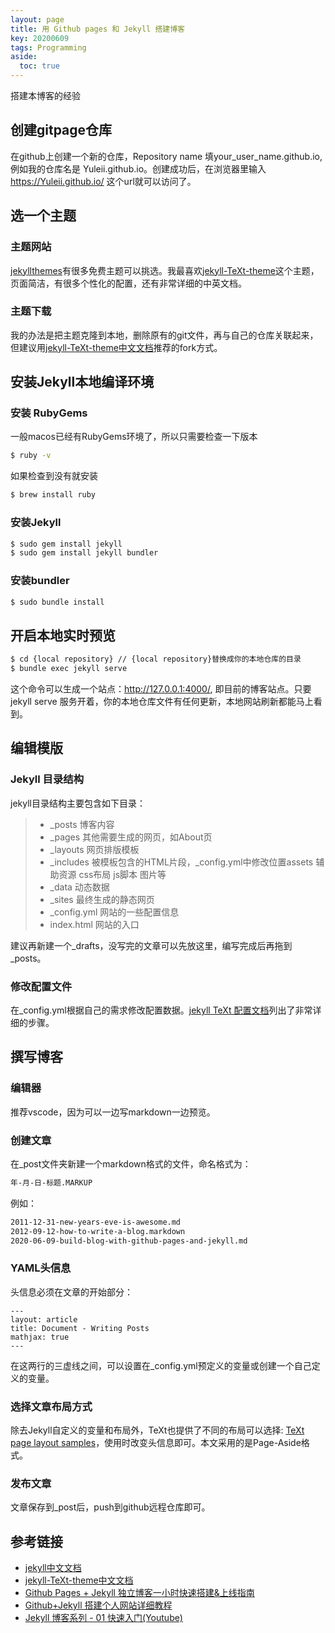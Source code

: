 ```yaml
---
layout: page
title: 用 Github pages 和 Jekyll 搭建博客
key: 20200609
tags: Programming
aside:
  toc: true
---
```



搭建本博客的经验

<!--more-->


## 创建gitpage仓库
在github上创建一个新的仓库，Repository name 填your_user_name.github.io, 例如我的仓库名是 Yuleii.github.io。创建成功后，在浏览器里输入 https://Yuleii.github.io/ 这个url就可以访问了。

## 选一个主题
### 主题网站
[jekyllthemes](http://jekyllthemes.org/)有很多免费主题可以挑选。我最喜欢[jekyll-TeXt-theme](https://github.com/kitian616/jekyll-TeXt-theme)这个主题，页面简洁，有很多个性化的配置，还有非常详细的中英文档。

### 主题下载
我的办法是把主题克隆到本地，删除原有的git文件，再与自己的仓库关联起来，但建议用[jekyll-TeXt-theme中文文档](https://tianqi.name/jekyll-TeXt-theme/docs/zh/quick-start)推荐的fork方式。

## 安装Jekyll本地编译环境
### 安装 RubyGems

一般macos已经有RubyGems环境了，所以只需要检查一下版本

```bash
$ ruby -v
```
如果检查到没有就安装
```bash
$ brew install ruby
```

### 安装Jekyll

```bash
$ sudo gem install jekyll
$ sudo gem install jekyll bundler
```
### 安装bundler
```bash
$ sudo bundle install
```
## 开启本地实时预览
```bash
$ cd {local repository} // {local repository}替换成你的本地仓库的目录
$ bundle exec jekyll serve
```
这个命令可以生成一个站点：http://127.0.0.1:4000/, 即目前的博客站点。只要 jekyll serve 服务开着，你的本地仓库文件有任何更新，本地网站刷新都能马上看到。

## 编辑模版
### Jekyll 目录结构
jekyll目录结构主要包含如下目录：
> - _posts 博客内容
> - _pages 其他需要生成的网页，如About页
> - _layouts 网页排版模板
> - _includes 被模板包含的HTML片段，_config.yml中修改位置assets 辅助资源 css布局 js脚本 图片等
> - _data 动态数据
> - _sites 最终生成的静态网页
> - _config.yml 网站的一些配置信息
> - index.html 网站的入口


建议再新建一个_drafts，没写完的文章可以先放这里，编写完成后再拖到_posts。

### 修改配置文件
在_config.yml根据自己的需求修改配置数据。[jekyll TeXt 配置文档](https://tianqi.name/jekyll-TeXt-theme/docs/zh/configuration)列出了非常详细的步骤。


## 撰写博客
### 编辑器
推荐vscode，因为可以一边写markdown一边预览。
### 创建文章
在_post文件夹新建一个markdown格式的文件，命名格式为：
```md
年-月-日-标题.MARKUP
```
例如：
```md
2011-12-31-new-years-eve-is-awesome.md
2012-09-12-how-to-write-a-blog.markdown
2020-06-09-build-blog-with-github-pages-and-jekyll.md

```

### YAML头信息
头信息必须在文章的开始部分：
```
---
layout: article
title: Document - Writing Posts
mathjax: true
---
```
在这两行的三虚线之间，可以设置在_config.yml预定义的变量或创建一个自己定义的变量。

### 选择文章布局方式
除去Jekyll自定义的变量和布局外，TeXt也提供了不同的布局可以选择: [TeXt page layout samples](https://tianqi.name/jekyll-TeXt-theme/samples.html)，使用时改变头信息即可。本文采用的是Page-Aside格式。

### 发布文章
文章保存到_post后，push到github远程仓库即可。


## 参考链接
- [jekyll中文文档](http://jekyllcn.com/)
- [jekyll-TeXt-theme中文文档](https://tianqi.name/jekyll-TeXt-theme/docs/zh/quick-start)  
- [Github Pages + Jekyll 独立博客一小时快速搭建&上线指南](https://www.jianshu.com/p/7593508666f8)  
- [Github+Jekyll 搭建个人网站详细教程](https://www.jianshu.com/p/9f71e260925d)  
- [Jekyll 博客系列 - 01 快速入门(Youtube)](https://youtu.be/Zt_QzSbyDcw)